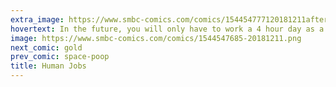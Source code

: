 ```yaml
---
extra_image: https://www.smbc-comics.com/comics/154454777120181211after.png
hovertext: In the future, you will only have to work a 4 hour day as a footstool!
image: https://www.smbc-comics.com/comics/1544547685-20181211.png
next_comic: gold
prev_comic: space-poop
title: Human Jobs
---
```


